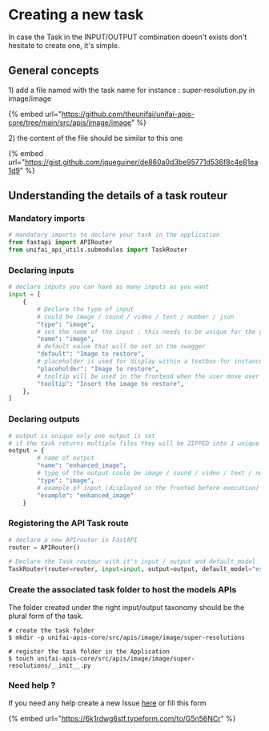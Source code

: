 # Creating a new task

In case the Task in the INPUT/OUTPUT combination doesn't exists don't hesitate to create one, it's simple.



## General concepts

1\) add a file named with the task name for instance : super-resolution.py in image/image

{% embed url="https://github.com/theunifai/unifai-apis-core/tree/main/src/apis/image/image" %}

2\) the content of the file should be similar to this one

{% embed url="https://gist.github.com/jqueguiner/de860a0d3be95771d536f8c4e81ea1d9" %}

## Understanding the details of a task routeur

### Mandatory imports

```python
# mandatory imports to declare your task in the application
from fastapi import APIRouter
from unifai_api_utils.submodules import TaskRouter
```

### Declaring inputs

```python
# declare inputs you can have as many inputs as you want
input = [
    {
        # Declare the type of input
        # could be image / sound / video / text / number / json
        "type": "image",
        # set the name of the input ; this needs to be unique for the given task
        "name": "image",
        # default value that will be set in the swagger
        "default": "Image to restore",
        # placeholder is used for display within a textbox for instance
        "placeholder": "Image to restore",
        # tooltip will be used in the frontend when the user move over the input field for further infos
        "tooltip": "Insert the image to restore",
    },
]

```

### Declaring outputs

```python
# output is unique only one output is set
# if the task returns multiple files they will be ZIPPED into 1 unique archive
output = {
        # name of output
        "name": "enhanced_image",
        # type of the output coule be image / sound / video / text / number / json
        "type": "image",
        # example of input (displayed in the fronted before execution) for now only text is supported but soon image / video / sound will be also supported
        "example": "enhanced_image"
    }
```

### Registering the API Task route

```python
# declare a new APIrouter in FastAPI
router = APIRouter()

# Declare the Task routeur with it's input / output and default_model
TaskRouter(router=router, input=input, output=output, default_model="esrgan")
```

### Create the associated task folder to host the models APIs

The folder created under the right input/output taxonomy should be the plural form of the task.

```shell
# create the task folder
$ mkdir -p unifai-apis-core/src/apis/image/image/super-resolutions

# register the task folder in the Application
$ touch unifai-apis-core/src/apis/image/image/super-resolutions/__init__.py
```

### Need help ?

If you need any help create a new Issue [here](https://github.com/theunifai/unifai-apis-core/issues/new) or fill this form

{% embed url="https://6k1rdwg6stf.typeform.com/to/G5n56NCr" %}

